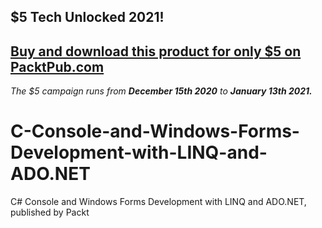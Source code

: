 ## $5 Tech Unlocked 2021!
[Buy and download this product for only $5 on PacktPub.com](https://www.packtpub.com/)
-----
*The $5 campaign         runs from __December 15th 2020__ to __January 13th 2021.__*

# C-Console-and-Windows-Forms-Development-with-LINQ-and-ADO.NET
C# Console and Windows Forms Development with LINQ and ADO.NET, published by Packt
